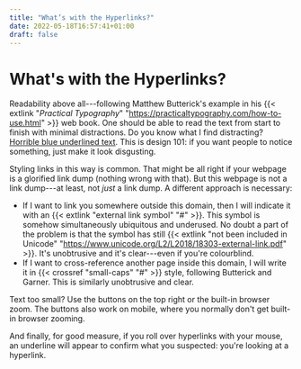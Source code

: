 ```yaml
---
title: "What’s with the Hyperlinks?"
date: 2022-05-18T16:57:41+01:00
draft: false
---
```


# What's with the Hyperlinks?

Readability above all---following Matthew Butterick's example in his {{< extlink "*Practical Typography*" "https://practicaltypography.com/how-to-use.html" >}} web book. One should be able to read the text from start to finish with minimal distractions. Do you know what I find distracting? <span style="color: var(--horrible-blue); text-decoration: underline">Horrible blue underlined text</span>. This is design 101: if you want people to notice something, just make it look disgusting.

Styling links in this way is common. That might be all right if your webpage is a glorified link dump (nothing wrong with that). But this webpage is not a link dump---at least, not *just* a link dump. A different approach is necessary:

- If I want to link you somewhere outside this domain, then I will indicate it with an {{< extlink "external link symbol" "#" >}}. This symbol is somehow simultaneously ubiquitous and underused. No doubt a part of the problem is that the symbol has still {{< extlink "not been included in Unicode" "https://www.unicode.org/L2/L2018/18303-external-link.pdf" >}}. It's unobtrusive and it's clear---even if you're colourblind.
- If I want to cross-reference another page inside this domain, I will write it in {{< crossref "small-caps" "#" >}} style, following Butterick and Garner. This is similarly unobtrusive and clear.

Text too small? Use the buttons on the top right or the built-in browser zoom. The buttons also work on mobile, where you normally don't get built-in browser zooming.

And finally, for good measure, if you roll over hyperlinks with your mouse, an underline will appear to confirm what you suspected: you're looking at a hyperlink.
